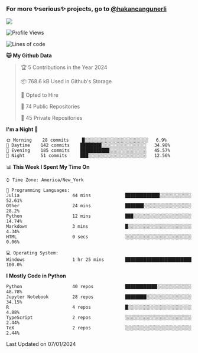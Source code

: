 ### For more ✨serious✨ projects, go to [@hakancangunerli](https://github.com/hakancangunerli)

![](https://github-readme-stats.vercel.app/api/top-langs/?username=hakancangunerli&layout=compact&hide=jupyter%20notebook,tex,html,shell,CSS,Ruby,Makefile,EmberScript,MATLAB,C&langs_count=6&exclude_repo=2015-csharp,gt_code,gsu_code,uga_code,uga_robotics)

<!--START_SECTION:waka-->
![Profile Views](http://img.shields.io/badge/Profile%20Views-0-blue)

![Lines of code](https://img.shields.io/badge/From%20Hello%20World%20I%27ve%20Written-479639%20lines%20of%20code-blue)

**🐱 My Github Data** 

> 🏆 5 Contributions in the Year 2024
 > 
> 📦 768.6 kB Used in Github's Storage 
 > 
> 💼 Opted to Hire
 > 
> 📜 74 Public Repositories 
 > 
> 🔑 45 Private Repositories  
 > 
**I'm a Night 🦉** 

```text
🌞 Morning    28 commits     █░░░░░░░░░░░░░░░░░░░░░░░░   6.9% 
🌆 Daytime    142 commits    ████████░░░░░░░░░░░░░░░░░   34.98% 
🌃 Evening    185 commits    ███████████░░░░░░░░░░░░░░   45.57% 
🌙 Night      51 commits     ███░░░░░░░░░░░░░░░░░░░░░░   12.56%

```


📊 **This Week I Spent My Time On** 

```text
⌚︎ Time Zone: America/New_York

💬 Programming Languages: 
Julia                    44 mins             █████████████░░░░░░░░░░░░   52.61% 
Other                    24 mins             ███████░░░░░░░░░░░░░░░░░░   28.2% 
Python                   12 mins             ███░░░░░░░░░░░░░░░░░░░░░░   14.74% 
Markdown                 3 mins              █░░░░░░░░░░░░░░░░░░░░░░░░   4.34% 
HTML                     0 secs              ░░░░░░░░░░░░░░░░░░░░░░░░░   0.06%

💻 Operating System: 
Windows                  1 hr 25 mins        █████████████████████████   100.0%

```

**I Mostly Code in Python** 

```text
Python                   40 repos            ████████████░░░░░░░░░░░░░   48.78% 
Jupyter Notebook         28 repos            ████████░░░░░░░░░░░░░░░░░   34.15% 
R                        4 repos             █░░░░░░░░░░░░░░░░░░░░░░░░   4.88% 
TypeScript               2 repos             ░░░░░░░░░░░░░░░░░░░░░░░░░   2.44% 
TeX                      2 repos             ░░░░░░░░░░░░░░░░░░░░░░░░░   2.44%

```



 Last Updated on 07/01/2024
<!--END_SECTION:waka-->


